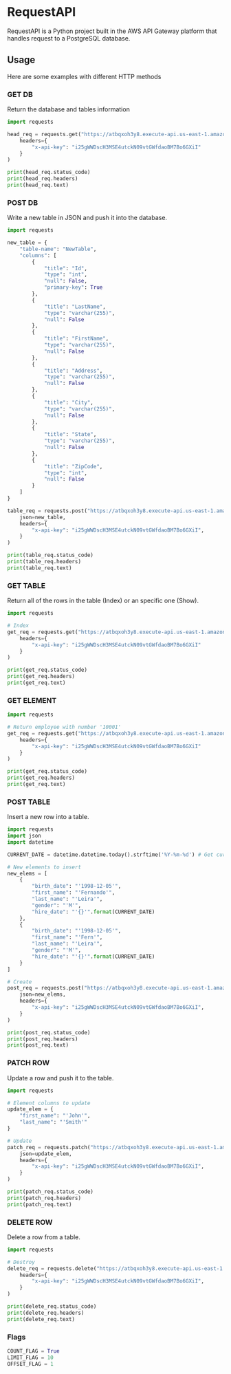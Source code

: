 # RequestAPI

RequestAPI is a Python project built in the AWS API Gateway platform that handles request to a PostgreSQL database.

## Usage

Here are some examples with different HTTP methods

### GET DB

Return the database and tables information

```python
import requests

head_req = requests.get("https://atbqxoh3y8.execute-api.us-east-1.amazonaws.com/comp/db",
    headers={
        "x-api-key": "i25gWWDscH3MSE4utckN09vtGWfdaoBM7Bo6GXiI"
    }
)

print(head_req.status_code)
print(head_req.headers)
print(head_req.text)
```

### POST DB

Write a new table in JSON and push it into the database.

```python
import requests

new_table = {
    "table-name": "NewTable",
    "columns": [
        {
            "title": "Id",
            "type": "int",
            "null": False,
            "primary-key": True
        },
        {
            "title": "LastName",
            "type": "varchar(255)",
            "null": False
        },
        {
            "title": "FirstName",
            "type": "varchar(255)",
            "null": False
        },
        {
            "title": "Address",
            "type": "varchar(255)",
            "null": False
        },
        {
            "title": "City",
            "type": "varchar(255)",
            "null": False
        },
        {
            "title": "State",
            "type": "varchar(255)",
            "null": False
        },
        {
            "title": "ZipCode",
            "type": "int",
            "null": False
        }
    ]
}

table_req = requests.post("https://atbqxoh3y8.execute-api.us-east-1.amazonaws.com/comp/db",
    json=new_table,
    headers={
        "x-api-key": "i25gWWDscH3MSE4utckN09vtGWfdaoBM7Bo6GXiI",
    }
)

print(table_req.status_code)
print(table_req.headers)
print(table_req.text)
```

### GET TABLE

Return all of the rows in the table (Index) or an specific one (Show).

```python
import requests

# Index
get_req = requests.get("https://atbqxoh3y8.execute-api.us-east-1.amazonaws.com/comp/db/employees",
    headers={
        "x-api-key": "i25gWWDscH3MSE4utckN09vtGWfdaoBM7Bo6GXiI"
    }
)

print(get_req.status_code)
print(get_req.headers)
print(get_req.text)
```

### GET ELEMENT

```python
import requests

# Return employee with number '10001'
get_req = requests.get("https://atbqxoh3y8.execute-api.us-east-1.amazonaws.com/comp/db/employees/10001",
    headers={
        "x-api-key": "i25gWWDscH3MSE4utckN09vtGWfdaoBM7Bo6GXiI"
    }
)

print(get_req.status_code)
print(get_req.headers)
print(get_req.text)
```

### POST TABLE 

Insert a new row into a table.

```python
import requests
import json
import datetime

CURRENT_DATE = datetime.datetime.today().strftime('%Y-%m-%d') # Get current date

# New elements to insert
new_elems = [
    {
        "birth_date": "'1998-12-05'",
        "first_name": "'Fernando'",
        "last_name": "'Leira'",
        "gender": "'M'",
        "hire_date": "'{}'".format(CURRENT_DATE)
    },
    {
        "birth_date": "'1998-12-05'",
        "first_name": "'Fern'",
        "last_name": "'Leira'",
        "gender": "'M'",
        "hire_date": "'{}'".format(CURRENT_DATE)
    }
]

# Create
post_req = requests.post("https://atbqxoh3y8.execute-api.us-east-1.amazonaws.com/comp/db/employees",
    json=new_elems,
    headers={
        "x-api-key": "i25gWWDscH3MSE4utckN09vtGWfdaoBM7Bo6GXiI",
    }
)

print(post_req.status_code)
print(post_req.headers)
print(post_req.text)
```

### PATCH ROW

Update a row and push it to the table.

```python
import requests

# Element columns to update
update_elem = {
    "first_name": "'John'",
    "last_name": "'Smith'"
}

# Update
patch_req = requests.patch("https://atbqxoh3y8.execute-api.us-east-1.amazonaws.com/comp/db/employees/10115",
    json=update_elem,
    headers={
        "x-api-key": "i25gWWDscH3MSE4utckN09vtGWfdaoBM7Bo6GXiI",
    }
)

print(patch_req.status_code)
print(patch_req.headers)
print(patch_req.text)
```

### DELETE ROW

Delete a row from a table.

```python
import requests

# Destroy
delete_req = requests.delete("https://atbqxoh3y8.execute-api.us-east-1.amazonaws.com/comp/db/employees/10115",
    headers={
        "x-api-key": "i25gWWDscH3MSE4utckN09vtGWfdaoBM7Bo6GXiI",
    }
)

print(delete_req.status_code)
print(delete_req.headers)
print(delete_req.text)
```

### Flags

```python
COUNT_FLAG = True
LIMIT_FLAG = 10
OFFSET_FLAG = 1
```